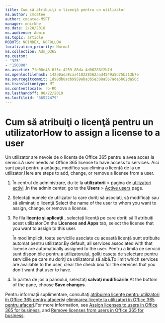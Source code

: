 ```yaml
---
title: Cum să atribuiţi o licenţă pentru un utilizator
ms.author: cmcatee
author: cmcatee-MSFT
manager: mnirkhe
ms.date: 2/20/2018
ms.audience: Admin
ms.topic: article
ROBOTS: NOINDEX, NOFOLLOW
localization_priority: Normal
ms.collection: Adm_O365
ms.custom:
- "325"
- "150008"
ms.assetid: 7fd08e48-6f3c-4259-88da-4d06288f2b7d
ms.openlocfilehash: 142a0ada8caa410228562aad4549a5d75b313b7e
ms.sourcegitcommit: 1d98db8acb9959aba3b5e308a567ade6b62da56c
ms.translationtype: MT
ms.contentlocale: ro-RO
ms.lasthandoff: 08/22/2019
ms.locfileid: "36522479"
---
```

# <a name="how-to-assign-a-license-to-a-user"></a><span data-ttu-id="4a0e9-102">Cum să atribuiţi o licenţă pentru un utilizator</span><span class="sxs-lookup"><span data-stu-id="4a0e9-102">How to assign a license to a user</span></span>

<span data-ttu-id="4a0e9-103">Un utilizator are nevoie de o licenta de Office 365 pentru a avea acces la servicii.</span><span class="sxs-lookup"><span data-stu-id="4a0e9-103">A user needs an Office 365 license to have access to services.</span></span> <span data-ttu-id="4a0e9-104">Aici sunt paşii pentru a adăuga, modifica sau elimina o licenţă de la un utilizator.</span><span class="sxs-lookup"><span data-stu-id="4a0e9-104">Here are steps to add, change, or remove a license from a user.</span></span>
  
1. <span data-ttu-id="4a0e9-105">În centrul de administrare, du-te la **utilizatorii** \> pagina de [utilizatori activi](https://go.microsoft.com/fwlink/p/?linkid=834822) .</span><span class="sxs-lookup"><span data-stu-id="4a0e9-105">In the admin center, go to the **Users** \> [Active users](https://go.microsoft.com/fwlink/p/?linkid=834822) page.</span></span>

2. <span data-ttu-id="4a0e9-106">Selectaţi numele de utilizator la care doriţi să asociaţi, să modificaţi sau să eliminaţi o licenţă.</span><span class="sxs-lookup"><span data-stu-id="4a0e9-106">Select the name of the user to whom you want to assign, change, or remove a license.</span></span>

3. <span data-ttu-id="4a0e9-107">Pe fila **licenţe şi aplicaţii** , selectaţi licenţă pe care doriţi să îl atribuiţi acest utilizator.</span><span class="sxs-lookup"><span data-stu-id="4a0e9-107">On the **Licenses and Apps** tab, select the license that you want to assign to this user.</span></span>

    <span data-ttu-id="4a0e9-108">În mod implicit, toate serviciile asociate cu această licenţă sunt atribuite automat pentru utilizator.</span><span class="sxs-lookup"><span data-stu-id="4a0e9-108">By default, all services associated with that license are automatically assigned to the user.</span></span> <span data-ttu-id="4a0e9-109">Pentru a limita ce servicii sunt disponibile pentru a utilizatorului, goliţi caseta de selectare pentru serviciile pe care nu doriţi ca utilizatorul să aibă.</span><span class="sxs-lookup"><span data-stu-id="4a0e9-109">To limit which services are available to the user, clear the check box for the services that you don't want that user to have.</span></span>

4. <span data-ttu-id="4a0e9-110">În partea de jos a panoului, selectaţi **salvaţi modificările**.</span><span class="sxs-lookup"><span data-stu-id="4a0e9-110">At the bottom of the pane, choose **Save changes**.</span></span>

<span data-ttu-id="4a0e9-111">Pentru informaţii suplimentare, consultaţi [atribuirea licenţe pentru utilizatori în Office 365 pentru afaceri](https://docs.microsoft.com/office365/admin/subscriptions-and-billing/assign-licenses-to-users)şi [eliminarea licenţe la utilizatori în Office 365 pentru afaceri](https://docs.microsoft.com/office365/admin/subscriptions-and-billing/remove-licenses-from-users).</span><span class="sxs-lookup"><span data-stu-id="4a0e9-111">For more information, see [Assign licenses to users in Office 365 for business](https://docs.microsoft.com/office365/admin/subscriptions-and-billing/assign-licenses-to-users), and [Remove licenses from users in Office 365 for business](https://docs.microsoft.com/office365/admin/subscriptions-and-billing/remove-licenses-from-users).</span></span>